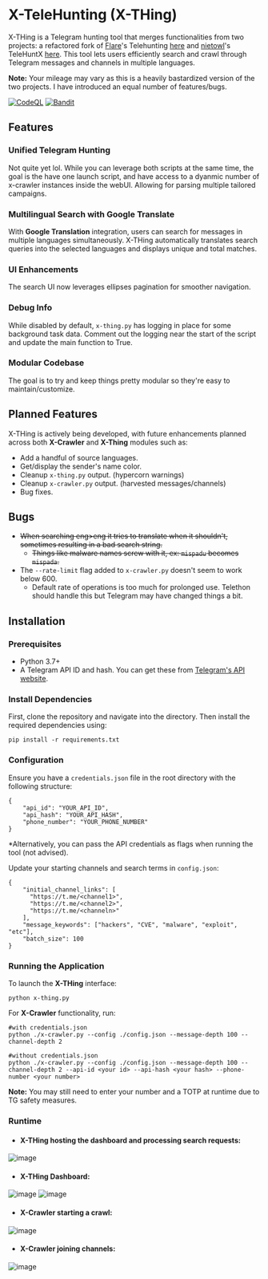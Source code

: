 # X-TeleHunting (X-THing)

X-THing is a Telegram hunting tool that merges functionalities from two projects: a refactored fork of [Flare](https://flare.io)'s Telehunting [here](https://github.com/Flared/telehunting) and [nietowl](https://github.com/nietowl)'s TeleHuntX [here](https://github.com/nietowl/TeleHuntX). This tool lets users efficiently search and crawl through Telegram messages and channels in multiple languages.

**Note:** Your mileage may vary as this is a heavily bastardized version of the two projects. I have introduced an equal number of features/bugs.

[![CodeQL](https://github.com/0xdreadnaught/X-THing/actions/workflows/github-code-scanning/codeql/badge.svg)](https://github.com/0xdreadnaught/X-THing/actions/workflows/github-code-scanning/codeql)
[![Bandit](https://github.com/0xdreadnaught/X-THing/actions/workflows/bandit.yml/badge.svg)](https://github.com/0xdreadnaught/X-THing/actions/workflows/bandit.yml)

## Features

### Unified Telegram Hunting
Not quite yet lol. While you can leverage both scripts at the same time, the goal is the have one launch script, and have access to a dyanmic number of x-crawler instances inside the webUI. Allowing for parsing multiple tailored campaigns.

### Multilingual Search with Google Translate
With **Google Translation** integration, users can search for messages in multiple languages simultaneously. X-THing automatically translates search queries into the selected languages and displays unique and total matches.

### UI Enhancements
The search UI now leverages ellipses pagination for smoother navigation.

### Debug Info
While disabled by default, `x-thing.py` has logging in place for some background task data. Comment out the logging near the start of the script and update the main function to True.

### Modular Codebase
The goal is to try and keep things pretty modular so they're easy to maintain/customize.

## Planned Features

X-THing is actively being developed, with future enhancements planned across both **X-Crawler** and **X-Thing** modules such as:

- Add a handful of source languages.
- Get/display the sender's name color.
- Cleanup `x-thing.py` output. (hypercorn warnings)
- Cleanup `x-crawler.py` output. (harvested messages/channels)
- Bug fixes.

## Bugs

- ~~When searching eng>eng it tries to translate when it shouldn't, sometimes resulting in a bad search string.~~
  - ~~Things like malware names screw with it, ex: `mispadu` becomes `mispada`.~~
- The `--rate-limit` flag added to `x-crawler.py` doesn't seem to work below 600.
  - Default rate of operations is too much for prolonged use. Telethon should handle this but Telegram may have changed things a bit. 

## Installation

### Prerequisites

- Python 3.7+
- A Telegram API ID and hash. You can get these from [Telegram's API website](https://my.telegram.org/auth).

### Install Dependencies
First, clone the repository and navigate into the directory. Then install the required dependencies using:

```
pip install -r requirements.txt
```

### Configuration

Ensure you have a `credentials.json` file in the root directory with the following structure:

```
{
    "api_id": "YOUR_API_ID",
    "api_hash": "YOUR_API_HASH",
    "phone_number": "YOUR_PHONE_NUMBER"
}
```

*Alternatively, you can pass the API credentials as flags when running the tool (not advised).

Update your starting channels and search terms in `config.json`:
```
{
    "initial_channel_links": [
      "https://t.me/<channel1>",
      "https://t.me/<channel2>",
      "https://t.me/<channeln>"
    ],
    "message_keywords": ["hackers", "CVE", "malware", "exploit", "etc"],
    "batch_size": 100
}
```

### Running the Application

To launch the **X-THing** interface:

```
python x-thing.py
```

For **X-Crawler** functionality, run:

```
#with credentials.json
python ./x-crawler.py --config ./config.json --message-depth 100 --channel-depth 2

#without credentials.json
python ./x-crawler.py --config ./config.json --message-depth 100 --channel-depth 2 --api-id <your id> --api-hash <your hash> --phone-number <your number>
```

**Note:** You may still need to enter your number and a TOTP at runtime due to TG safety measures. 

### Runtime

* #### X-THing hosting the dashboard and processing search requests:
![image](https://github.com/user-attachments/assets/b63c1ab7-07eb-4a32-9b3e-8b66dccd7eb9)

* #### X-THing Dashboard:
![image](https://github.com/user-attachments/assets/dfef95b1-e5c3-4c39-aee1-6ab9d9525bdb) 
![image](https://github.com/user-attachments/assets/c3774d3b-bf75-4173-a8d1-7fdffce33fa7)

* #### X-Crawler starting a crawl:
![image](https://github.com/user-attachments/assets/33bc504f-5c5a-4bd9-bf01-1d43001b31a7)

* #### X-Crawler joining channels:
![image](https://github.com/user-attachments/assets/d0e9e3f6-1068-45eb-a611-747be28d9b05)
